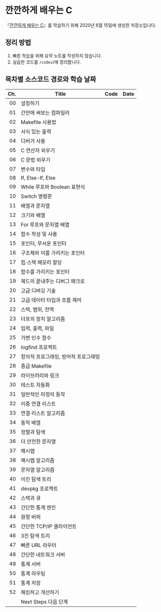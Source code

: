 # 깐깐하게 배우는 C

『[깐깐하게 배우는 C](https://www.aladin.co.kr/shop/wproduct.aspx?ItemId=131931262)』를 학습하기 위해 2020년 6월 15일에 생성한 저장소입니다.

## 정리 방법

1. 빠른 학습을 위해 요약 노트를 작성하지 않습니다.
1. 실습한 코드를 `/codes`/에 정리합니다.

## 목차별 소스코드 경로와 학습 날짜

| Ch. | Title                                | Code | Date |
| --: | ------------------------------------ | ---- | ---- |
|  00 | 설정하기                             |      |      |
|  01 | 간만에 써보는 컴파일러               |      |      |
|  02 | Makefile 사용법                      |      |      |
|  03 | 서식 있는 출력                       |      |      |
|  04 | 디버거 사용                          |      |      |
|  05 | C 연산자 외우기                      |      |      |
|  06 | C 문법 외우기                        |      |      |
|  07 | 변수와 타입                          |      |      |
|  08 | If, Else-If, Else                    |      |      |
|  09 | While 루프와 Boolean 표현식          |      |      |
|  10 | Switch 명령문                        |      |      |
|  11 | 배열과 문자열                        |      |      |
|  12 | 크기와 배열                          |      |      |
|  13 | For 루프와 문자열 배열               |      |      |
|  14 | 함수 작성 및 사용                    |      |      |
|  15 | 포인터, 무서운 포인터                |      |      |
|  16 | 구조체와 이를 가리키는 포인터        |      |      |
|  17 | 힙·스택 메모리 할당                  |      |      |
|  18 | 함수를 가리키는 포인터               |      |      |
|  19 | 제드의 끝내주는 디버그 매크로        |      |      |
|  20 | 고급 디버깅 기술                     |      |      |
|  21 | 고급 데이터 타입과 흐름 제어         |      |      |
|  22 | 스택, 범위, 전역                     |      |      |
|  23 | 더프의 장치 알고리즘                 |      |      |
|  24 | 입력, 출력, 파일                     |      |      |
|  25 | 가변 인수 함수                       |      |      |
|  26 | logfind 프로젝트                     |      |      |
|  27 | 창의적 프로그래밍, 방어적 프로그래밍 |      |      |
|  28 | 중급 Makefile                        |      |      |
|  29 | 라이브러리와 링크                    |      |      |
|  30 | 테스트 자동화                        |      |      |
|  31 | 일반적인 미정의 동작                 |      |      |
|  32 | 이중 연결 리스트                     |      |      |
|  33 | 연결 리스트 알고리즘                 |      |      |
|  34 | 동적 배열                            |      |      |
|  35 | 정렬과 탐색                          |      |      |
|  36 | 더 안전한 문자열                     |      |      |
|  37 | 해시맵                               |      |      |
|  38 | 해시맵 알고리즘                      |      |      |
|  39 | 문자열 알고리즘                      |      |      |
|  40 | 이진 탐색 트리                       |      |      |
|  41 | devpkg 프로젝트                      |      |      |
|  42 | 스택과 큐                            |      |      |
|  43 | 간단한 통계 엔진                     |      |      |
|  44 | 원형 버퍼                            |      |      |
|  45 | 간단한 TCP/IP 클라이언트             |      |      |
|  46 | 3진 탐색 트리                        |      |      |
|  47 | 빠른 URL 라우터                      |      |      |
|  48 | 간단한 네트워크 서버                 |      |      |
|  49 | 통계 서버                            |      |      |
|  50 | 통계 라우팅                          |      |      |
|  51 | 통계 저장                            |      |      |
|  52 | 해킹하고 개선하기                    |      |      |
|     | Next Steps 다음 단계                 |      |      |
